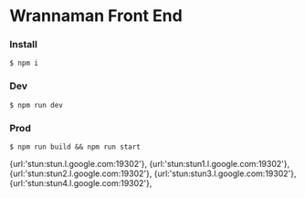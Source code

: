 # Wrannaman Front End

### Install
`$ npm i `

### Dev
`$ npm run dev`

### Prod
`$ npm run build && npm run start`



{url:'stun:stun.l.google.com:19302'},
{url:'stun:stun1.l.google.com:19302'},
{url:'stun:stun2.l.google.com:19302'},
{url:'stun:stun3.l.google.com:19302'},
{url:'stun:stun4.l.google.com:19302'},

